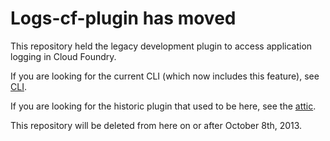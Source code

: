 # Logs-cf-plugin has moved

This repository held the legacy development plugin to access application logging in Cloud Foundry.

If you are looking for the current CLI (which now includes this feature), see [CLI](https://github.com/cloudfoundry/cli).

If you are looking for the historic plugin that used to be here, see the [attic](https://github.com/cloudfoundry-attic/logs-cf-plugin).

This repository will be deleted from here on or after October 8th, 2013.